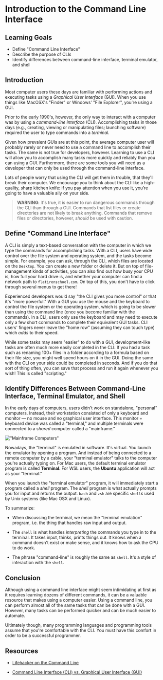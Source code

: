 # Introduction to the Command Line Interface

## Learning Goals

* Define "Command Line Interface"
* Describe the purpose of CLIs
* Identify differences between command-line interface, terminal emulator, and
  shell

## Introduction

Most computer users these days are familiar with performing actions and executing
tasks using a _Graphical User Interface_ (GUI). When you use things like
MacOSX's "Finder" or Windows' "File Explorer", you're using a GUI.

Prior to the early 1990's, however, the only way to interact with a computer was
by using a _command-line interface_ (CLI). Accomplishing tasks in those days
(e.g., creating, viewing or manipulating files; launching software) required
the user to type commands into a _terminal_.

Given how prevalent GUIs are at this point, the average computer user will
probably rarely or never need to use a command line to accomplish their tasks.
The same is not true for developers, however. Learning to use a CLI will allow
you to accomplish many tasks more quickly and reliably than you can using a GUI.
Furthermore, there are some tools you will need as a developer that can only be
used through the command-line interface.

Lots of people worry that using the CLI will get them in trouble, that they'll
break their computer. We encourage you to think about the CLI like a high-quality,
sharp kitchen knife: if you pay attention when you use it, you're going to have
a valuable ally on your side.

> **WARNING**: It's true, it is easier to run dangerous commands through the CLI
> than through a GUI. Commands that list files or create directories are not
> likely to break anything. Commands that remove files or directories, however,
> _should_ be used with caution.

## Define "Command Line Interface"

A CLI is simply a text-based conversation with the computer in which we type the
commands for accomplishing tasks. With a CLI, users have wide control over the
file system and operating system, and the tasks become simple. For example, you
can ask, through the CLI, which files are located on the `Desktop`. You can
create a new folder or delete it. But on top of file-management kinds of
activities, you can also find out how busy your CPU is, how full your hard drive
is, and whether your computer can find a network path to `flatironschool.com`.
On top of this, you don't have to click through several menus to get there!

Experienced developers would say "the CLI gives you more control" or that it's
"more powerful." With a GUI you use the mouse and the keyboard to control the
file system or the operating system, which is going to be slower than using the
command line (once you become familiar with the commands). In a CLI, users only
use the keyboard and may need to execute only a few short commands to complete
their equivalent GUI tasks. CLI users' fingers never leave the "home row"
(assuming they can touch type) which _adds_ to their speed.

While some tasks may seem "easier" to do with a GUI, development-like tasks are
often much more easily completed in the CLI. If you had a task such as renaming
100+ files in a folder according to a formula based on their file size, you
might well spend hours on it in the GUI. Doing the same with the CLI on your
side could be completed in seconds. And if you do that sort of thing often, you
can save that process and run it again whenever you wish! This is called
"scripting."

## Identify Differences Between Command-Line Interface, Terminal Emulator, and Shell

In the early days of computers, users didn't work on standalone, "personal"
computers. Instead, their workstation consisted of only a keyboard and monitor —
no mouse and no graphical user interface. This monitor + keyboard device was
called a "terminal," and multiple terminals were connected to a _shared_
computer called a "mainframe."

!["Mainframe Computers"](https://curriculum-content.s3.amazonaws.com/cli-essentials/bash-intro/Image_56_MainFrameDiagram.png)

Nowadays, the "terminal" is emulated in software. It's virtual. You launch the
emulator by opening a program. And instead of being connected to a remote
computer by a cable, your "terminal emulator" talks to the computer you're
actually typing on. For Mac users, the default terminal emulator program is
called **Terminal**. For WSL users, the **Ubuntu** application will act as your
"terminal."

When you launch the "terminal emulator" program, it will immediately start a
program called a _shell_ program. The _shell_ program is what actually prompts
you for input and returns the output. `bash` and `zsh` are specific `shell`s
used by Unix systems (like Mac OSX and Linux).

To summarize:

* When discussing the terminal, we mean the "terminal emulation" program, i.e.
  the thing that handles raw input and output.

* The `shell` is what handles _interpreting_ the commands you type in to the
  terminal. It takes input, thinks, prints things out. It knows when a command
  doesn't exist or make sense, and it knows how to ask the CPU to do work.

* The phrase "command-line" is roughly the same as `shell`. It's a style of
  interaction with the `shell`.

## Conclusion

Although using a command line interface might seem intimidating at first as it
requires learning dozens of different commands, it can be a valuable resource
that makes using a computer easier. Using a command line, you can perform almost
all of the same tasks that can be done with a GUI. However, many tasks can be
performed quicker and can be much easier to automate.

Ultimately though, many programming languages and programming tools assume that
you're comfortable with the CLI. You must have this comfort in order to be a
successful programmer.

## Resources

- [Lifehacker on the Command Line](http://lifehacker.com/5633909/who-needs-a-mouse-learn-to-use-the-command-line-for-almost-anything)

- [Command Line Interface (CLI) vs. Graphical User Interface (GUI)](https://www.cybrary.it/0p3n/command-line-interface-cli-vs-graphical-user-interface-gui/)
